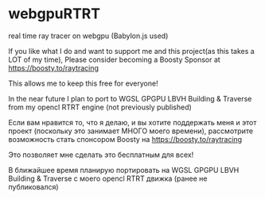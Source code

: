 # webgpuRTRT
real time ray tracer on webgpu (Babylon.js used)

If you like what I do and want to support me and this project(as this takes a LOT of my time), Please consider becoming a Boosty Sponsor at 
https://boosty.to/raytracing

This allows me to keep this free for everyone!

In the near future I plan to port to WGSL GPGPU LBVH Building & Traverse from my opencl RTRT engine (not previously published)


Если вам нравится то, что я делаю, и вы хотите поддержать меня и этот проект (поскольку это занимает МНОГО моего времени), 
рассмотрите возможность стать спонсором Boosty на https://boosty.to/raytracing

Это позволяет мне сделать это бесплатным для всех!

В ближайшее время планирую портировать на WGSL GPGPU LBVH Building & Traverse с моего opencl RTRT движка (ранее не публиковался)
